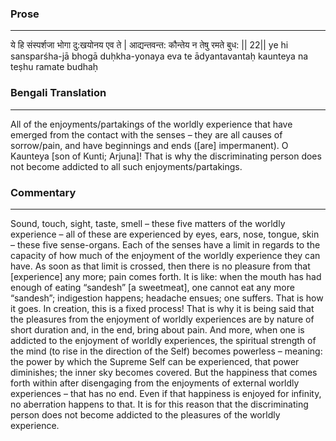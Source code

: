 ### Prose 
 --- 
ये हि संस्पर्शजा भोगा दु:खयोनय एव ते |
आद्यन्तवन्त: कौन्तेय न तेषु रमते बुध: || 22||
ye hi sansparśha-jā bhogā duḥkha-yonaya eva te
ādyantavantaḥ kaunteya na teṣhu ramate budhaḥ

### Bengali Translation 
 --- 
All of the enjoyments/partakings of the worldly experience that have emerged from the contact with the senses – they are all causes of sorrow/pain, and have beginnings and ends ([are] impermanent). O Kaunteya [son of Kunti; Arjuna]! That is why the discriminating person does not become addicted to all such enjoyments/partakings.

### Commentary 
 --- 
Sound, touch, sight, taste, smell – these five matters of the worldly experience – all of these are experienced by eyes, ears, nose, tongue, skin – these five sense-organs. Each of the senses have a limit in regards to the capacity of how much of the enjoyment of the worldly experience they can have. As soon as that limit is crossed, then there is no pleasure from that [experience] any more; pain comes forth. It is like: when the mouth has had enough of eating “sandesh” [a sweetmeat], one cannot eat any more “sandesh”; indigestion happens; headache ensues; one suffers. That is how it goes. In creation, this is a fixed process! That is why it is being said that the pleasures from the enjoyment of worldly experiences are by nature of short duration and, in the end, bring about pain. And more, when one is addicted to the enjoyment of worldly experiences, the spiritual strength of the mind (to rise in the direction of the Self) becomes powerless – meaning: the power by which the Supreme Self can be experienced, that power diminishes; the inner sky becomes covered. But the happiness that comes forth within after disengaging from the enjoyments of external worldly experiences – that has no end. Even if that happiness is enjoyed for infinity, no aberration happens to that. It is for this reason that the discriminating person does not become addicted to the pleasures of the worldly experience.